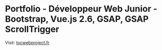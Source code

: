# Portfolio - Développeur Web Junior - Bootstrap, Vue.js 2.6, GSAP, GSAP ScrollTrigger

<p>Visit: <a href="https://tocwebproject.fr/" target="_blank" >tocwebproject.fr</a></p>